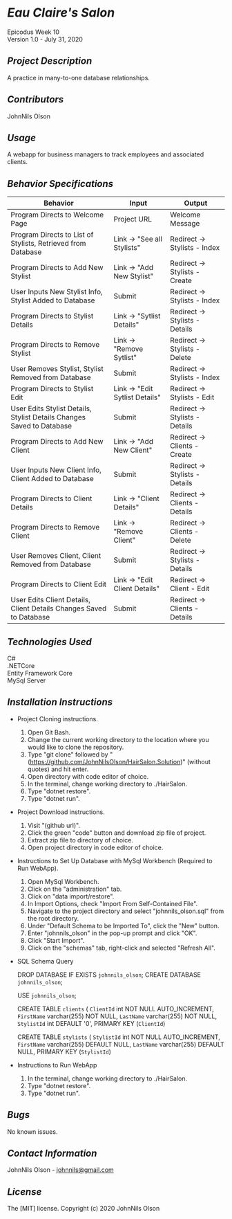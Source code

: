 # _Eau Claire's Salon_
Epicodus Week 10  
Version 1.0 - July 31, 2020 

## _Project Description_
A practice in many-to-one database relationships.

## _Contributors_
JohnNils Olson

## _Usage_
A webapp for business managers to track employees and associated clients.

## _Behavior Specifications_
| Behavior | Input | Output |
| ---- | ---- | ---- |
| Program Directs to Welcome Page | Project URL | Welcome Message |
| Program Directs to List of Stylists, Retrieved from Database | Link -> "See all Stylists" | Redirect -> Stylists - Index |
| Program Directs to Add New Stylist | Link -> "Add New Stylist" | Redirect -> Stylists - Create | 
| User Inputs New Stylist Info, Stylist Added to Database | Submit | Redirect -> Stylists - Index |
| Program Directs to Stylist Details | Link -> "Sytlist Details" | Redirect -> Stylists - Details |
| Program Directs to Remove Stylist | Link -> "Remove Sytlist" | Redirect -> Stylists - Delete
| User Removes Stylist, Stylist Removed from Database | Submit | Redirect -> Stylists - Index |
| Program Directs to Stylist Edit | Link -> "Edit Sytlist Details" | Redirect -> Stylists - Edit |
| User Edits Stylist Details, Stylist Details Changes Saved to Database | Submit | Redirect -> Stylists - Details |
| Program Directs to Add New Client  | Link -> "Add New Client" | Redirect -> Clients - Create |
| User Inputs New Client Info, Client Added to Database | Submit | Redirect -> Stylists - Details |
| Program Directs to Client Details | Link -> "Client Details" | Redirect -> Clients - Details |
| Program Directs to Remove Client | Link -> "Remove Client" | Redirect -> Clients - Delete
| User Removes Client, Client Removed from Database | Submit | Redirect -> Stylists - Details |
| Program Directs to Client Edit | Link -> "Edit Client Details" | Redirect -> Client - Edit |
| User Edits Client Details, Client Details Changes Saved to Database | Submit | Redirect -> Clients - Details |

## _Technologies Used_
C#  
.NETCore  
Entity Framework Core  
MySql Server

## _Installation Instructions_
* Project Cloning instructions.
  1. Open Git Bash.
  2. Change the current working directory to the location where you would like to clone the repository.
  3. Type "git clone" followed by "(https://github.com/JohnNilsOlson/HairSalon.Solution)" (without quotes) and hit enter.
  4. Open directory with code editor of choice.
  5. In the terminal, change working directory to ./HairSalon.
  6. Type "dotnet restore".
  7. Type "dotnet run".

* Project Download instructions.
  1. Visit "(github url)".
  2. Click the green "code" button and download zip file of project.
  3. Extract zip file to directory of choice.
  4. Open project directory in code editor of choice.

* Instructions to Set Up Database with MySql Workbench (Required to Run WebApp).
  1. Open MySql Workbench.
  2. Click on the "administration" tab.
  3. Click on "data import/restore".
  4. In Import Options, check "Import From Self-Contained File".
  5. Navigate to the project directory and select "johnnils_olson.sql" from the root directory.
  6. Under "Default Schema to be Imported To", click the "New" button.
  7. Enter "johnnils_olson" in the pop-up prompt and click "OK".
  8. Click "Start Import".
  9. Click on the "schemas" tab, right-click and selected "Refresh All".

* SQL Schema Query

  DROP DATABASE IF EXISTS `johnnils_olson`;
  CREATE DATABASE `johnnils_olson`;

  USE `johnnils_olson`;

  CREATE TABLE `clients` (
    `ClientId` int NOT NULL AUTO_INCREMENT,
    `FirstName` varchar(255) NOT NULL,
    `LastName` varchar(255) NOT NULL,
    `StylistId` int DEFAULT '0',
  PRIMARY KEY (`ClientId`)

  CREATE TABLE `stylists` (
    `StylistId` int NOT NULL AUTO_INCREMENT,
    `FirstName` varchar(255) DEFAULT NULL,
    `LastName` varchar(255) DEFAULT NULL,
  PRIMARY KEY (`StylistId`)

* Instructions to Run WebApp
  1. In the terminal, change working directory to ./HairSalon.
  2. Type "dotnet restore".
  3. Type "dotnet run".

## _Bugs_
No known issues.

## _Contact Information_
JohnNils Olson - johnnils@gmail.com  

## _License_
The [MIT] license.
Copyright (c) 2020 JohnNils Olson
